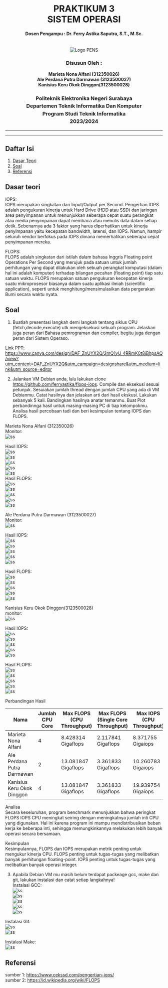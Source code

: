 <div align="center">
  <h1 style="text-align: center;font-weight: bold">PRAKTIKUM 3<br>SISTEM OPERASI</h1>
  <h4 style="text-align: center;">Dosen Pengampu : Dr. Ferry Astika Saputra, S.T., M.Sc.</h4>
</div>
<br />
<div align="center">
  <img src="https://upload.wikimedia.org/wikipedia/id/4/44/Logo_PENS.png" alt="Logo PENS">
  <h3 style="text-align: center;">Disusun Oleh : </h3>
  <p style="text-align: center;">
    <strong>Marieta Nona Alfani (312350026) </strong><br>
    <strong>Ale Perdana Putra Darmawan (3123500027) </strong><br>
    <strong>Kanisius Keru Okok Dinggon(3123500028)</strong>
  </p>
<h3 style="text-align: center;line-height: 1.5">Politeknik Elektronika Negeri Surabaya<br>Departemen Teknik Informatika Dan Komputer<br>Program Studi Teknik Informatika<br>2023/2024</h3>
  <hr><hr>
</div>

## Daftar Isi
1. [Dasar Teori](#Dasar-teori)
2. [Soal](#soal)
3. [Referensi](#Referensi)

## Dasar teori
IOPS:</br>
IOPS merupakan singkatan dari Input/Output per Second. Pengertian IOPS adalah pengukuran kinerja untuk Hard Drive (HDD atau SSD) dan jaringan area penyimpanan untuk menunjukkan seberapa cepat suatu perangkat atau media penyimpanan dapat membaca atau menulis data dalam setiap detik.
Sebenarnya ada 3 faktor yang harus diperhatikan untuk kinerja penyimpanan yaitu kecepatan bandwidth, latensi, dan IOPS. Namun, hampir seluruh vendor berfokus pada IOPS dimana memerhatikan seberapa cepat penyimpanan mereka.

FLOPS:</br>
FLOPS adalah singkatan dari istilah dalam bahasa Inggris Floating point Operations Per Second yang merujuk pada satuan untuk jumlah perhitungan yang dapat dilakukan oleh sebuah perangkat komputasi (dalam hal ini adalah komputer) terhadap bilangan pecahan (floating point) tiap satu satuan waktu. FLOPS merupakan satuan pengukuran kecepatan kinerja suatu mikroprosesor biasanya dalam suatu aplikasi ilmiah (scientific application), seperti untuk menghitung/mensimulasikan data pergerakan Bumi secara waktu nyata.

## Soal
1. Buatlah presentasi langkah demi langkah tentang siklus CPU (fetch,decode,execute) utk mengeksekusi sebuah program. Jelaskan juga peran dari Bahasa pemrograman dan compiler, begitu juga dengan peran dari Sistem Operaso. 


Link PPT: https://www.canva.com/design/DAF_ZnUYX2Q/2mQ1yU_4RRmK0t8iBhpsAQ/view?utm_content=DAF_ZnUYX2Q&utm_campaign=designshare&utm_medium=link&utm_source=editor


2. Jalankan VM Debian anda, lalu lakukan clone https://github.com/ferryastika/flops-iops. Compile dan eksekusi sesuai petunjuk. Sesuiakan jumlah thread dengan jumlah CPU yang ada di VM Debianmu. Catat hasilnya dan jelaskan arti dari hasil ekskusi. Lakukan sebanyak 5 kali. Bandingkan hasilnya anatar temanmu. Buat Plot perbandinnga hasil untuk masing-masing PC di tiap kelompokmu. Analisa hasil percobaan tadi dan beri kesimpulan tentang IOPS dan FLOPS.

Marieta Nona Alfani (312350026)</br>
Monitor:</br>
![ss](assets/monitor/1fani.jpg)</br>

Hasil IOPS:</br>
![ss](assets/iops/1fani.jpg)</br>
![ss](assets/iops/2fani.jpg)</br>
![ss](assets/iops/3fani.jpg)</br>
![ss](assets/iops/4fani.jpg)</br>
![ss](assets/iops/5fani.jpg)</br>
Hasil FLOPS:</br>
![ss](assets/flops/1fani.jpg)</br>
![ss](assets/flops/2fani.jpg)</br>
![ss](assets/flops/3fani.jpg)</br>
![ss](assets/flops/4fani.jpg)</br>
![ss](assets/flops/5fani.jpg)</br>

Ale Perdana Putra Darmawan (3123500027)</br>
Monitor:</br>
![ss](assets/monitor/1ale.png)</br>

Hasil IOPS:</br>
![ss](assets/iops/1ale.png)</br>
![ss](assets/iops/2ale.png)</br>
![ss](assets/iops/3ale.png)</br>
![ss](assets/iops/4ale.png)</br>
![ss](assets/iops/5ale.png)</br>

Hasil FLOPS:</br>
![ss](assets/flops/1ale.png)</br>
![ss](assets/flops/2ale.png)</br>
![ss](assets/flops/3ale.png)</br>
![ss](assets/flops/4ale.png)</br>
![ss](assets/flops/5ale.png)</br>

Kanisius Keru Okok Dinggon(3123500028)</br>
monitor:</br>
![ss](assets/monitor/1kanisius.png)</br>

Hasil IOPS:</br>
![ss](assets/iops/1kanisius.png)</br>
![ss](assets/iops/2kanisius.png)</br>
![ss](assets/iops/3kanisius.jpg)</br>
![ss](assets/iops/4kanisius.jpg)</br>
![ss](assets/iops/5kanisius.jpg)</br>

Hasil FLOPS:</br>
![ss](assets/flops/1kanisius.jpg)</br>
![ss](assets/flops/2kanisius.jpg)</br>
![ss](assets/flops/3kanisius.jpg)</br>
![ss](assets/flops/4kanisius.jpg)</br>
![ss](assets/flops/5kanisius.jpg)</br>

Perbandingan Hasil</br>

Nama | Jumlah CPU Core | Max FLOPS (CPU Throughput) | Max FLOPS (Single Core Throughput) | Max IOPS (CPU Throughput) | Max IOPS (Single Core Throughput)
|---|---|---|---|---|---|
| Marieta Nona Alfani | 4 | 8.428314 Gigaflops | 2.117841 Gigaflops | 8.371755 Gigaiops | 2.113608 Gigaiops |
| Ale Perdana Putra Darmawan | 2 | 13.081847 Gigaflops | 3.361833 Gigaflops | 10.260783 Gigaiops | 2.583856 Gigaiops |
| Kanisius Keru Okok Dinggon | 4 | 13.081847 Gigaflops | 3.361833 Gigaflops | 19.939754 Gigaiops | 4.992624 Gigaiops |

Analisa</br>
Secara keseluruhan, program benchmark menunjukkan bahwa peringkat FLOPS IOPS CPU meningkat seiring dengan meningkatnya jumlah inti CPU yang digunakan. Hal ini karena program ini mampu mendistribusikan beban kerja ke beberapa inti, sehingga memungkinkannya melakukan lebih banyak operasi secara bersamaan.

Kesimpulan</br>
Kesimpulannya, FLOPS dan IOPS merupakan metrik penting untuk mengukur kinerja CPU. FLOPS penting untuk tugas-tugas yang melibatkan banyak perhitungan floating-point. IOPS penting untuk tugas-tugas yang melibatkan banyak operasi integer.

3. Apabila Debian VM mu masih belum terdapat packeage gcc, make dan git, lakukan instalasi dan catat setiap langkahnya!</br>
Instalasi GCC:</br>
![ss](assets/gcc/1.png)</br>
![ss](assets/gcc/2.png)</br>
![ss](assets/gcc/3.png)</br>
![ss](assets/gcc/4.png)</br>
![ss](assets/gcc/5.png)</br>

Instalasi Git:</br>
![ss](assets/git/1.png)</br>
![ss](assets/git/2.png)</br>

Instalasi Make:</br>
![ss](assets/make/1.png)</br>

## Referensi
sumber 1: https://www.cekssd.com/pengertian-iops/ </br>
sumber 2: https://id.wikipedia.org/wiki/FLOPS
